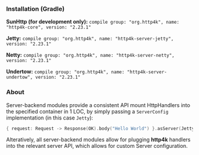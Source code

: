 ### Installation (Gradle)
**SunHttp (for development only):** ```compile group: "org.http4k", name: "http4k-core", version: "2.23.1"```

**Jetty:** ```compile group: "org.http4k", name: "http4k-server-jetty", version: "2.23.1"```

**Netty:** ```compile group: "org.http4k", name: "http4k-server-netty", version: "2.23.1"```

**Undertow:** ```compile group: "org.http4k", name: "http4k-server-undertow", version: "2.23.1"```

### About
Server-backend modules provide a consistent API mount HttpHandlers into the specified container in 1 LOC, by simply passing a `ServerConfig` implementation (in this case `Jetty`):

```kotlin
{ request: Request -> Response(OK).body("Hello World") }.asServer(Jetty(8000)).start().block()
```
Alteratively, all server-backend modules allow for plugging **http4k** handlers into the relevant server API, which allows for custom Server configuration.
